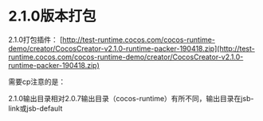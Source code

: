 # 2.1.0版本打包

2.1.0打包插件： [http://test-runtime.cocos.com/cocos-runtime-demo/creator/CocosCreator-v2.1.0-runtime-packer-190418.zip](http://test-runtime.cocos.com/cocos-runtime-demo/creator/CocosCreator-v2.1.0-runtime-packer-190418.zip)

需要cp注意的是：

2.1.0输出目录相对2.0.7输出目录（cocos-runtime）有所不同，输出目录在jsb-link或jsb-default

